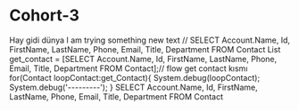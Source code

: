# Cohort-3
Hay gidi dünya
I am trying something new
text
// SELECT Account.Name, Id, FirstName, LastName, Phone, Email, Title, Department FROM Contact
List<Contact> get_contact = [SELECT Account.Name, 
                        Id, FirstName, LastName, Phone, Email, Title, Department 
                             FROM Contact];// flow get contact kısmı
for(Contact loopContact:get_Contact){
    System.debug(loopContact);
    System.debug('---------');
}
SELECT Account.Name, Id, FirstName, LastName, Phone, Email, Title, Department FROM Contact
